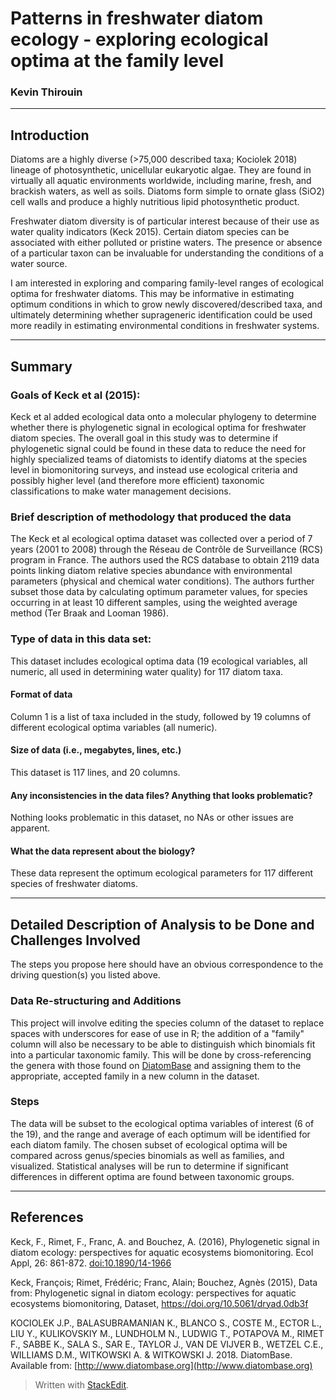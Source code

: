 ﻿
# Patterns in freshwater diatom ecology - exploring ecological optima at the family level

### Kevin Thirouin

<hr>

## Introduction

Diatoms are a highly diverse (>75,000 described taxa; Kociolek 2018) lineage of photosynthetic, unicellular eukaryotic algae. They are found in virtually all aquatic environments worldwide, including marine, fresh, and brackish waters, as well as soils. Diatoms form simple to ornate glass (SiO2) cell walls and produce a highly nutritious lipid photosynthetic product.

Freshwater diatom diversity is of particular interest because of their use as water quality indicators (Keck 2015). Certain diatom species can be associated with either polluted or pristine waters. The presence or absence of a particular taxon can be invaluable for understanding the conditions of a water source.

I am interested in exploring and comparing family-level ranges of ecological optima for freshwater diatoms. This may be informative in estimating optimum conditions in which to grow newly discovered/described taxa, and ultimately determining whether suprageneric identification could be used more readily in estimating environmental conditions in freshwater systems.

<hr>

## Summary

### Goals of Keck et al (2015):

Keck et al added ecological data onto a molecular phylogeny to determine whether there is phylogenetic signal in ecological optima for freshwater diatom species. The overall goal in this study was to determine if phylogenetic signal could be found in these data to reduce the need for highly specialized teams of diatomists to identify diatoms at the species level in biomonitoring surveys, and instead use ecological criteria and possibly higher level (and therefore more efficient) taxonomic classifications to make water management decisions.

### Brief description of methodology that produced the data

The Keck et al ecological optima dataset was collected over a period of 7 years (2001 to 2008) through the Réseau de Contrôle de Surveillance (RCS) program in France. The authors used the RCS database to obtain 2119 data points linking diatom relative species abundance with environmental parameters (physical and chemical water conditions). The authors further subset those data by calculating optimum parameter values, for species occurring in at least 10 different samples, using the weighted average method (Ter Braak and Looman 1986).

### Type of data in this data set:  

This dataset includes ecological optima data (19 ecological variables, all numeric, all used in determining water quality) for 117 diatom taxa. 

#### Format of data

Column 1 is a list of taxa included in the study, followed by 19 columns of different ecological optima variables (all numeric).

#### Size of data (i.e., megabytes, lines, etc.)

This dataset is 117 lines, and 20 columns.

#### Any inconsistencies in the data files?  Anything that looks problematic?

Nothing looks problematic in this dataset, no NAs or other issues are apparent.

#### What the data represent about the biology?

These data represent the optimum ecological parameters for 117 different species of freshwater diatoms.

<hr>

## Detailed Description of Analysis to be Done and Challenges Involved

The steps you propose here should have an obvious correspondence to the driving question(s) you listed above.

### Data Re-structuring and Additions
This project will involve editing the species column of the dataset to replace spaces with underscores for ease of use in R; the addition of a "family" column will also be necessary to be able to distinguish which binomials fit into a particular taxonomic family. This will be done by cross-referencing the genera with those found on [DiatomBase](diatombase.org) and assigning them to the appropriate, accepted family in a new column in the dataset.

### Steps
The data will be subset to the ecological optima variables of interest (6 of the 19), and the range and average of each optimum will be identified for each diatom family. The chosen subset of ecological optima will be compared across genus/species binomials as well as families, and visualized. Statistical analyses will be run to determine if significant differences in different optima are found between taxonomic groups.


<hr>

## References 

Keck, F., Rimet, F., Franc, A. and Bouchez, A. (2016), Phylogenetic signal in diatom ecology: perspectives for aquatic ecosystems biomonitoring. Ecol Appl, 26: 861-872. [doi:10.1890/14-1966](https://esajournals.onlinelibrary.wiley.com/doi/abs/10.1890/14-1966)

Keck, François; Rimet, Frédéric; Franc, Alain; Bouchez, Agnès (2015), Data from: Phylogenetic signal in diatom ecology: perspectives for aquatic ecosystems biomonitoring, Dataset, https://doi.org/10.5061/dryad.0db3f

KOCIOLEK J.P., BALASUBRAMANIAN K., BLANCO S., COSTE M., ECTOR L., LIU Y., KULIKOVSKIY M., LUNDHOLM N., LUDWIG T., POTAPOVA M., RIMET F., SABBE K., SALA S., SAR E., TAYLOR J., VAN DE VIJVER B., WETZEL C.E., WILLIAMS D.M., WITKOWSKI A. & WITKOWSKI J. 2018. DiatomBase. Available from: [http://www.diatombase.org](http://www.diatombase.org)


> Written with [StackEdit](https://stackedit.io/).
